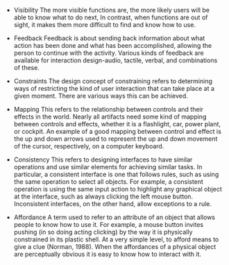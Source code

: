 - Visibility
The more visible functions are, the more likely users will be able to know what to do next, In contrast, when functions are out of sight, it makes them more difficult to find and know how to use.

- Feedback
Feedback is about sending back information about what action has been done and what has been accomplished, allowing the person to continue with the activity. Various kinds of feedback are available for interaction design-audio, tactile, verbal, and combinations of these.

- Constraints
The design concept of constraining refers to determining ways of restricting the kind of user interaction that can take place at a given moment. There are various ways this can be achieved.

- Mapping
This refers to the relationship between controls and their effects in the world. Nearly all artifacts need some kind of mapping between controls and effects, whether it is a flashlight, car, power plant, or cockpit. An example of a good mapping between control and effect is the up and down arrows used to represent the up and down movement of the cursor, respectively, on a computer keyboard.

- Consistency
This refers to designing interfaces to have similar operations and use similar elements for achieving similar tasks. In particular, a consistent interface is one that follows rules, such as using the same operation to select all objects. For example, a consistent operation is using the same input action to highlight any graphical object at the interface, such as always clicking the left mouse button. Inconsistent interfaces, on the other hand, allow exceptions to a rule.

- Affordance
A term used to refer to an attribute of an object that allows people to know how to use it. For example, a mouse button invites pushing (in so doing acting clicking) by the way it is physically constrained in its plastic shell. At a very simple level, to afford means to give a clue (Norman, 1988). When the affordances of a physical object are perceptually obvious it is easy to know how to interact with it.